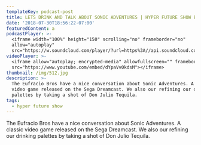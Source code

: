 ```yaml
---
templateKey: podcast-post
title: LETS DRINK AND TALK ABOUT SONIC ADVENTURES | HYPER FUTURE SHOW EPISODE 20
date: '2018-07-30T18:56:22-07:00'
featuredContent: a
podcastPlayer: >-
  <iframe width="100%" height="150" scrolling="no" frameborder="no"
  allow="autoplay"
  src="https://w.soundcloud.com/player/?url=https%3A//api.soundcloud.com/tracks/403818519&color=%23ff5500&auto_play=false&hide_related=false&show_comments=true&show_user=true&show_reposts=false&show_teaser=true&visual=true"></iframe>
videoPlayer: >-
  <iframe allow="autoplay; encrypted-media" allowfullscreen="" frameborder="0"
  src="https://www.youtube.com/embed/dYpaVv0kdsM"></iframe>
thumbnail: /img/512.jpg
description: >-
  The Eufracio Bros have a nice conversation about Sonic Adventures. A classic
  video game released on the Sega Dreamcast. We also our refining our drinking
  palettes by taking a shot of Don Julio Tequila.
tags:
  - hyper future show
---
```

<p>The Eufracio Bros have a nice conversation about Sonic Adventures. A classic video game released on the Sega Dreamcast. We also our refining our drinking palettes by taking a shot of Don Julio Tequila.</p>
